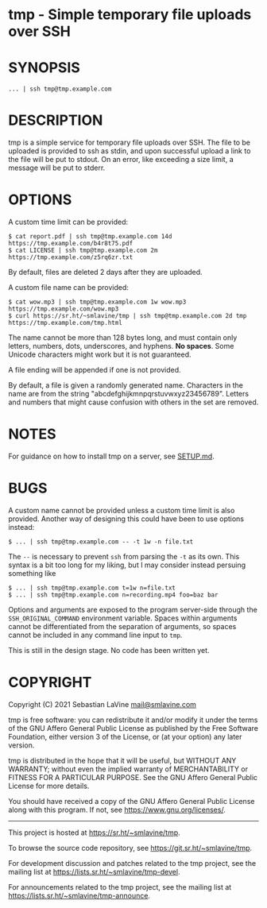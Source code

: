# tmp - Simple temporary file uploads over SSH

# SYNOPSIS

	... | ssh tmp@tmp.example.com

# DESCRIPTION

tmp is a simple service for temporary file uploads over SSH. The file to
be uploaded is provided to ssh as stdin, and upon successful upload a
link to the file will be put to stdout. On an error, like exceeding a
size limit, a message will be put to stderr.

# OPTIONS

A custom time limit can be provided:

	$ cat report.pdf | ssh tmp@tmp.example.com 14d
	https://tmp.example.com/b4r8t75.pdf
	$ cat LICENSE | ssh tmp@tmp.example.com 2m
	https://tmp.example.com/z5rq6zr.txt

By default, files are deleted 2 days after they are uploaded.

A custom file name can be provided:

	$ cat wow.mp3 | ssh tmp@tmp.example.com 1w wow.mp3
	https://tmp.example.com/wow.mp3
	$ curl https://sr.ht/~smlavine/tmp | ssh tmp@tmp.example.com 2d tmp
	https://tmp.example.com/tmp.html

The name cannot be more than 128 bytes long, and must contain only
letters, numbers, dots, underscores, and hyphens. **No spaces**. Some
Unicode characters might work but it is not guaranteed.

A file ending will be appended if one is not provided.

By default, a file is given a randomly generated name. Characters in the
name are from the string "abcdefghijkmnpqrstuvwxyz23456789". Letters and
numbers that might cause confusion with others in the set are removed.

# NOTES

For guidance on how to install tmp on a server, see
[SETUP.md](https://git.sr.ht/~smlavine/tmp/tree/master/item/SETUP.md).

# BUGS

A custom name cannot be provided unless a custom time limit is also
provided. Another way of designing this could have been to use options
instead:

	$ ... | ssh tmp@tmp.example.com -- -t 1w -n file.txt

The ```--``` is necessary to prevent ```ssh``` from parsing the ```-t```
as its own. This syntax is a bit too long for my liking, but I may
consider instead persuing something like

	$ ... | ssh tmp@tmp.example.com t=1w n=file.txt
	$ ... | ssh tmp@tmp.example.com n=recording.mp4 foo=baz bar

Options and arguments are exposed to the program server-side through the
```SSH_ORIGINAL_COMMAND``` environment variable. Spaces within arguments
cannot be differentiated from the separation of arguments, so spaces
cannot be included in any command line input to ```tmp```.

This is still in the design stage. No code has been written yet.

# COPYRIGHT

Copyright (C) 2021 Sebastian LaVine <mail@smlavine.com>

tmp is free software: you can redistribute it and/or modify it under
the terms of the GNU Affero General Public License as published by
the Free Software Foundation, either version 3 of the License, or
(at your option) any later version.

tmp is distributed in the hope that it will be useful,
but WITHOUT ANY WARRANTY; without even the implied warranty of
MERCHANTABILITY or FITNESS FOR A PARTICULAR PURPOSE.  See the
GNU Affero General Public License for more details.

You should have received a copy of the GNU Affero General Public License
along with this program.  If not, see <https://www.gnu.org/licenses/>.

---

This project is hosted at <https://sr.ht/~smlavine/tmp>.

To browse the source code repository, see
<https://git.sr.ht/~smlavine/tmp>.

For development discussion and patches related to the tmp project, see
the mailing list at <https://lists.sr.ht/~smlavine/tmp-devel>.

For announcements related to the tmp project, see the mailing list at
<https://lists.sr.ht/~smlavine/tmp-announce>.

